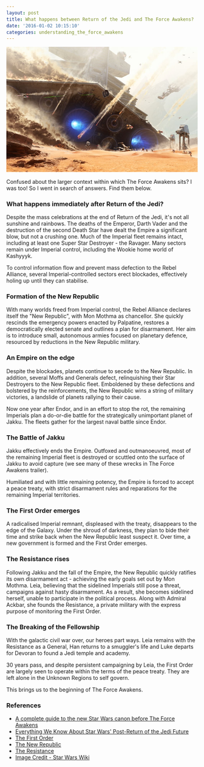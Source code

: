 ```yaml
---
layout: post
title: What happens between Return of the Jedi and The Force Awakens?
date: '2016-01-02 10:15:10'
categories: understanding_the_force_awakens
---
```


![](/img/posts/battle_of_jakku.jpg)

Confused about the larger context within which The Force Awakens sits? I was too! So I went in search of answers. Find them below.

### What happens immediately after Return of the Jedi?

Despite the mass celebrations at the end of Return of the Jedi, it's not all sunshine and rainbows. The deaths of the Emperor, Darth Vader and the destruction of the second Death Star have dealt the Empire a significant blow, but not a crushing one. Much of the Imperial fleet remains intact, including at least one Super Star Destroyer - the Ravager. Many sectors remain under Imperial control, including the Wookie home world of Kashyyyk.

To control information flow and prevent mass defection to the Rebel Alliance, several Imperial-controlled sectors erect blockades, effectively holing up until they can stabilise.

### Formation of the New Republic

With many worlds freed from Imperial control, the Rebel Alliance declares itself the "New Republic", with Mon Mothma as chancellor. She quickly rescinds the emergency powers enacted by Palpatine, restores a democratically elected senate and outlines a plan for disarmament. Her aim is to introduce small, autonomous armies focused on planetary defence, resourced by reductions in the New Republic military.

### An Empire on the edge

Despite the blockades, planets continue to secede to the New Republic. In addition, several Moffs and Generals defect, relinquishing their Star Destroyers to the New Republic fleet. Emboldened by these defections and bolstered by the reinforcements, the New Republic wins a string of military victories, a landslide of planets rallying to their cause.

Now one year after Endor, and in an effort to stop the rot, the remaining Imperials plan a do-or-die battle for the strategically unimportant planet of Jakku. The fleets gather for the largest naval battle since Endor.

### The Battle of Jakku

Jakku effectively ends the Empire. Outfoxed and outmanoeuvred, most of the remaining Imperial fleet is destroyed or scuttled onto the surface of Jakku to avoid capture (we see many of these wrecks in The Force Awakens trailer).

Humiliated and with little remaining potency, the Empire is forced to accept a peace treaty, with strict disarmament rules and reparations for the remaining Imperial territories.

### The First Order emerges

A radicalised Imperial remnant, displeased with the treaty, disappears to the edge of the Galaxy. Under the shroud of darkness, they plan to bide their time and strike back when the New Republic least suspect it. Over time, a new government is formed and the First Order emerges.

### The Resistance rises

Following Jakku and the fall of the Empire, the New Republic quickly ratifies its own disarmament act - achieving the early goals set out by Mon Mothma. Leia, believing that the sidelined Imperials still pose a threat, campaigns against hasty disarmament. As a result, she becomes sidelined herself, unable to participate in the political process. Along with Admiral Ackbar, she founds the Resistance, a private military with the express purpose of monitoring the First Order.

### The Breaking of the Fellowship

With the galactic civil war over, our heroes part ways. Leia remains with the Resistance as a General, Han returns to a smuggler's life and Luke departs for Devoran to found a Jedi temple and academy.

30 years pass, and despite persistent campaigning by Leia, the First Order are largely seen to operate within the terms of the peace treaty. They are left alone in the Unknown Regions to self govern.

This brings us to the beginning of The Force Awakens.

### References

* <a href="http://www.theverge.com/2015/12/16/10215194/star-wars-the-force-awakens-guide-canon" target="_blank">A complete guide to the new Star Wars canon before The Force Awakens</a>
* <a href="http://io9.gizmodo.com/everything-we-know-about-star-wars-post-return-of-the-j-1729549100" target="_blank">Everything We Know About Star Wars' Post-Return of the Jedi Future</a>
* <a href="http://starwars.wikia.com/wiki/First_Order" target="_blank">The First Order</a>
* <a href="http://starwars.wikia.com/wiki/New_Republic" target="_blank">The New Republic</a>
* <a href="http://starwars.wikia.com/wiki/Resistance" target="_blank">The Resistance</a>
* <a href="http://starwars.wikia.com/wiki/Battle_of_Jakku" target="_blank">Image Credit - Star Wars Wiki</a>
